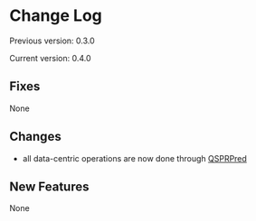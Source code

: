 # Change Log

Previous version: 0.3.0

Current version: 0.4.0


## Fixes

None

## Changes

- all data-centric operations are now done through [QSPRPred](https://github.com/CDDLeiden/QSPRPred)

## New Features

None
